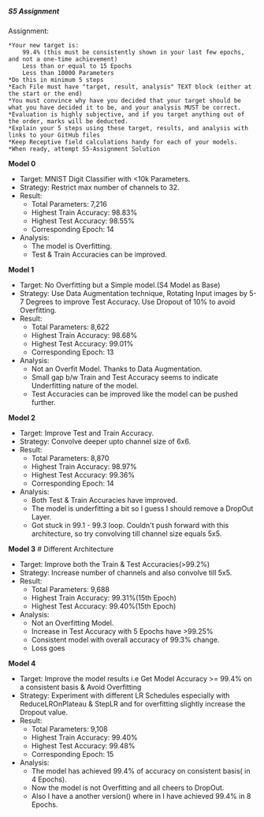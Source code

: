 ##### S5 Assignment
Assignment:

    *Your new target is:
        99.4% (this must be consistently shown in your last few epochs, and not a one-time achievement)
        Less than or equal to 15 Epochs
        Less than 10000 Parameters
    *Do this in minimum 5 steps
    *Each File must have "target, result, analysis" TEXT block (either at the start or the end)
    *You must convince why have you decided that your target should be what you have decided it to be, and your analysis MUST be correct. 
    *Evaluation is highly subjective, and if you target anything out of the order, marks will be deducted. 
    *Explain your 5 steps using these target, results, and analysis with links to your GitHub files
    *Keep Receptive field calculations handy for each of your models. 
    *When ready, attempt S5-Assignment Solution




**Model 0**

* Target: MNIST Digit Classifier with <10k Parameters.
* Strategy: Restrict max number of channels to 32. 
* Result: 
	* Total Parameters: 7,216
	* Highest Train Accuracy: 98.83%
	* Highest Test Accuracy: 98.55%
	* Corresponding Epoch: 14
* Analysis:
	* The model is Overfitting. 
	* Test & Train Accuracies can be improved.
	



**Model 1**

* Target: No Overfitting but a Simple model.(S4 Model as Base)
* Strategy: Use Data Augmentation technique, Rotating Input images by 5-7 Degrees to improve Test Accuracy. Use Dropout of 10% to avoid Overfitting.
* Result: 
	* Total Parameters: 8,622
	* Highest Train Accuracy: 98.68%
	* Highest Test Accuracy: 99.01%
	* Corresponding Epoch: 13
* Analysis:
	* Not an Overfit Model. Thanks to Data Augmentation. 
	* Small gap b/w Train and Test Accuracy seems to indicate Underfitting nature of the model.
	* Test Accuracies can be improved like the model can be pushed further.



**Model 2**

* Target: Improve Test and Train Accuracy.
* Strategy: Convolve deeper upto channel size of 6x6.
* Result: 
	* Total Parameters: 8,870 
	* Highest Train Accuracy: 98.97%
	* Highest Test Accuracy: 99.36%
	* Corresponding Epoch: 14
* Analysis:
	* Both Test & Train Accuracies have improved. 
	* The model is underfitting a bit so I guess I should remove a DropOut Layer.
	* Got stuck in 99.1 - 99.3 loop. Couldn't push forward with this architecture, so try convolving till channel size equals 5x5.


**Model 3**  # Different Architecture

* Target: Improve both the Train & Test Accuracies(>99.2%)
* Strategy: Increase number of channels and also convolve till 5x5.
* Result: 
	* Total Parameters: 9,688
	* Highest Train Accuracy: 99.31%(15th Epoch)
	* Highest Test Accuracy: 99.40%(15th Epoch)
* Analysis:
	* Not an Overfitting Model. 
	* Increase in Test Accuracy with 5 Epochs have >99.25%
	* Consistent model with overall accuracy of 99.3% change.
	* Loss goes  




**Model 4**

* Target: Improve the model results i.e Get Model Accuracy >= 99.4% on a consistent basis & Avoid Overfitting
* Strategy: Experiment with different LR Schedules especially with ReduceLROnPlateau & StepLR and for overfitting slightly increase the Dropout value.
* Result: 
	* Total Parameters: 9,108
	* Highest Train Accuracy: 99.40%
	* Highest Test Accuracy: 99.48%
	* Corresponding Epoch: 15
* Analysis:
    * The model has achieved 99.4% of accuracy on consistent basis( in 4 Epochs). 
    * Now the model is not Overfitting and all cheers to DropOut.
    * Also I have a another version() where in I have achieved 99.4% in 8 Epochs.

